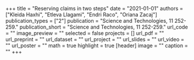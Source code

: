 +++
title = "Reserving claims in two steps"
date = "2021-01-01"
authors = ["Kleida Haxhi", "Etleva Llagami", "Endri Raco", "Oriana Zacaj"]
publication_types = ["2"]
publication = "Science and Technologies, 11 252-259."
publication_short = "Science and Technologies, 11 252-259."
url_code = ""
image_preview = ""
selected = false
projects = []
url_pdf = ""
url_preprint = ""
url_dataset = ""
url_project = ""
url_slides = ""
url_video = ""
url_poster = ""
math = true
highlight = true
[header]
image = ""
caption = ""
+++
